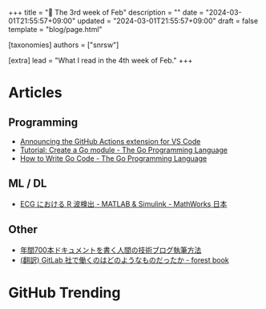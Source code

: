+++
title = "📆 The 3rd week of Feb"
description = ""
date = "2024-03-01T21:55:57+09:00"
updated = "2024-03-01T21:55:57+09:00"
draft = false
template = "blog/page.html"

[taxonomies]
authors = ["snrsw"]

[extra]
lead = "What I read in the 4th week of Feb."
+++

# Articles

## Programming
- [Announcing the GitHub Actions extension for VS Code](https://github.blog/2023-03-28-announcing-the-github-actions-extension-for-vs-code/)
- [Tutorial: Create a Go module - The Go Programming Language](https://go.dev/doc/tutorial/create-module)
- [How to Write Go Code - The Go Programming Language](https://go.dev/doc/code)

## ML / DL
- [ECG における R 波検出 - MATLAB & Simulink - MathWorks 日本](https://jp.mathworks.com/help/wavelet/ug/r-wave-detection-in-the-ecg.html)

## Other
- [年間700本ドキュメントを書く人間の技術ブログ執筆方法](https://zenn.dev/levtech/articles/9c33c2f6aca805)
- [(翻訳) GitLab 社で働くのはどのようなものだったか - forest book](https://t2y.hatenablog.jp/entry/2024/02/24/154954)

# GitHub Trending
